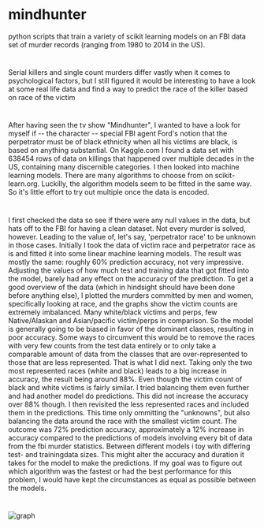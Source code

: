 # mindhunter
python scripts that train a variety of scikit learning models on an FBI data set of murder records (ranging from 1980 to 2014 in the US). 

#

 Serial killers and single count murders differ vastly when it comes to psychological factors, but I still figured it would be interesting to have a look at some real life data and find a way to predict the race of the killer based on race of the victim
 
#

After having seen the tv show "Mindhunter", I wanted to have a look for myself if -- the character -- special FBI agent Ford's notion that the perpetrator must be of black ethnicity when all his victims are black, is based on anything substantial. On Kaggle.com I found a data set with 638454 rows of data on killings that happened over multiple decades in the US, containing many discernible categories. I then looked into machine learning models. There are many algorithms to choose from on scikit-learn.org. Luckilly, the algorithm models seem to be fitted in the same way. So it's little effort to try out multiple once the data is encoded.
 
 #
 
I first checked the data so see if there were any null values in the data, but hats off to the FBI for having a clean dataset. Not every murder is solved, however. Leading to the value of, let's say, 'perpetrator race' to be unknown in those cases. Initially I took the data of victim race and perpetrator race as is and fitted it into some linear machine learning models. The result was mostly the same: roughly 60% prediction accuracy, not very impressive. Adjusting the values of how much test and training data that got fitted into the model, barely had any effect on the accuracy of the prediction.
To get a good overview of the data (which in hindsight should have been done before anything else), I plotted the murders committed by men and women, specifically looking at race, and the graphs show the victim counts are extremely imbalanced. Many white/black victims and perps, few Native/Alaskan and Asian/pacific victim/perps in comparison. So the model is generally going to be biased in favor of the dominant classes, resulting in poor accuracy. Some ways to circumvent this would be to remove the races with very few counts from the test data entirely or to only take a comparable amount of data from the classes that are over-represented to those that are less represented. That is what I did next. 
Taking only the two most represented races (white and black) leads to a big increase in accuracy, the result being around 88%. Even though the victim count of black and white victims is fairly similar. I tried balancing them even further and had another model do predictions. This did not increase the accuracy over 88% though.
I then revisited the less represented races and included them in the predictions. This time only ommitting the "unknowns", but also balancing the data around the race with the smallest victim count. The outcome was 72% prediction accuracy, approximately a 12% increase in accuracy compared to the predictions of models involving every bit of data from the fbi murder statistics. 
Between different models i toy with differing test- and trainingdata sizes. This might alter the accuracy and duration it takes for the model to make the predictions. If my goal was to figure out which algorithm was the fastest or had the best performance for this problem, I would have kept the circumstances as equal as possible between the models. 
 
 #

 ![graph]([http://url/to/img.png](https://i.imgur.com/0HCmiRv.png)https://i.imgur.com/0HCmiRv.png)
 
 


